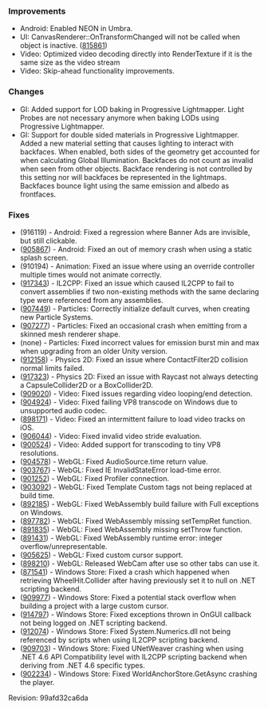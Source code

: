 ### Improvements

*   Android: Enabled NEON in Umbra.
*   UI: CanvasRenderer::OnTransformChanged will not be called when object is inactive. ([815861](https://issuetracker.unity3d.com/product/unity/issues/guid/815861/))
*   Video: Optimized video decoding directly into RenderTexture if it is the same size as the video stream
*   Video: Skip-ahead functionality improvements.

### Changes

*   GI: Added support for LOD baking in Progressive Lightmapper. Light Probes are not necessary anymore when baking LODs using Progressive Lightmapper.
*   GI: Support for double sided materials in Progressive Lightmapper. Added a new material setting that causes lighting to interact with backfaces. When enabled, both sides of the geometry get accounted for when calculating Global Illumination. Backfaces do not count as invalid when seen from other objects. Backface rendering is not controlled by this setting nor will backfaces be represented in the lightmaps. Backfaces bounce light using the same emission and albedo as frontfaces.

### Fixes

*   (916119) - Android: Fixed a regression where Banner Ads are invisible, but still clickable.
*   ([905867](https://issuetracker.unity3d.com/product/unity/issues/guid/905867/)) - Android: Fixed an out of memory crash when using a static splash screen.
*   (910194) - Animation: Fixed an issue where using an override controller multiple times would not animate correctly.
*   ([917343](https://issuetracker.unity3d.com/product/unity/issues/guid/917343/)) - IL2CPP: Fixed an issue which caused IL2CPP to fail to convert assemblies if two non-existing methods with the same declaring type were referenced from any assemblies.
*   ([907449](https://issuetracker.unity3d.com/product/unity/issues/guid/907449/)) - Particles: Correctly initialize default curves, when creating new Particle Systems.
*   ([907277](https://issuetracker.unity3d.com/product/unity/issues/guid/907277/)) - Particles: Fixed an occasional crash when emitting from a skinned mesh renderer shape.
*   (none) - Particles: Fixed incorrect values for emission burst min and max when upgrading from an older Unity version.
*   ([912158](https://issuetracker.unity3d.com/product/unity/issues/guid/912158/)) - Physics 2D: Fixed an issue where ContactFilter2D collision normal limits failed.
*   ([917323](https://issuetracker.unity3d.com/product/unity/issues/guid/917323/)) - Physics 2D: Fixed an issue with Raycast not always detecting a CapsuleCollider2D or a BoxCollider2D.
*   ([909020](https://issuetracker.unity3d.com/product/unity/issues/guid/909020/)) - Video: Fixed issues regarding video looping/end detection.
*   ([904924](https://issuetracker.unity3d.com/product/unity/issues/guid/904924/)) - Video: Fixed failing VP8 transcode on Windows due to unsupported audio codec.
*   ([898171](https://issuetracker.unity3d.com/product/unity/issues/guid/898171/)) - Video: Fixed an intermittent failure to load video tracks on iOS.
*   ([906044](https://issuetracker.unity3d.com/product/unity/issues/guid/906044/)) - Video: Fixed invalid video stride evaluation.
*   ([900524](https://issuetracker.unity3d.com/product/unity/issues/guid/900524/)) - Video: Added support for transcoding to tiny VP8 resolutions.
*   ([904578](https://issuetracker.unity3d.com/product/unity/issues/guid/904578/)) - WebGL: Fixed AudioSource.time return value.
*   ([903767](https://issuetracker.unity3d.com/product/unity/issues/guid/903767/)) - WebGL: Fixed IE InvalidStateError load-time error.
*   ([901252](https://issuetracker.unity3d.com/product/unity/issues/guid/901252/)) - WebGL: Fixed Profiler connection.
*   ([903092](https://issuetracker.unity3d.com/product/unity/issues/guid/903092/)) - WebGL: Fixed Template Custom tags not being replaced at build time.
*   ([892185](https://issuetracker.unity3d.com/product/unity/issues/guid/892185/)) - WebGL: Fixed WebAssembly build failure with Full exceptions on Windows.
*   ([897782](https://issuetracker.unity3d.com/product/unity/issues/guid/897782/)) - WebGL: Fixed WebAssembly missing setTempRet function.
*   ([891835](https://issuetracker.unity3d.com/product/unity/issues/guid/891835/)) - WebGL: Fixed WebAssembly missing setThrow function.
*   ([891431](https://issuetracker.unity3d.com/product/unity/issues/guid/891431/)) - WebGL: Fixed WebAssembly runtime error: integer overflow/unrepresentable.
*   ([905625](https://issuetracker.unity3d.com/product/unity/issues/guid/905625/)) - WebGL: Fixed custom cursor support.
*   ([898210](https://issuetracker.unity3d.com/product/unity/issues/guid/898210/)) - WebGL: Released WebCam after use so other tabs can use it.
*   ([871541](https://issuetracker.unity3d.com/product/unity/issues/guid/871541/)) - Windows Store: Fixed a crash which happened when retrieving WheelHit.Collider after having previously set it to null on .NET scripting backend.
*   ([909977](https://issuetracker.unity3d.com/product/unity/issues/guid/909977/)) - Windows Store: Fixed a potential stack overflow when building a project with a large custom cursor.
*   ([914797](https://issuetracker.unity3d.com/product/unity/issues/guid/914797/)) - Windows Store: Fixed exceptions thrown in OnGUI callback not being logged on .NET scripting backend.
*   ([912074](https://issuetracker.unity3d.com/product/unity/issues/guid/912074/)) - Windows Store: Fixed System.Numerics.dll not being referenced by scripts when using IL2CPP scripting backend.
*   ([909703](https://issuetracker.unity3d.com/product/unity/issues/guid/909703/)) - Windows Store: Fixed UNetWeaver crashing when using .NET 4.6 API Compatibility level with IL2CPP scripting backend when deriving from .NET 4.6 specific types.
*   ([902234](https://issuetracker.unity3d.com/product/unity/issues/guid/902234/)) - Windows Store: Fixed WorldAnchorStore.GetAsync crashing the player.

Revision: 99afd32ca6da
